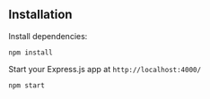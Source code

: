 ## Installation

Install dependencies:
```
npm install
```
Start your Express.js app at `http://localhost:4000/`

```
npm start
```
